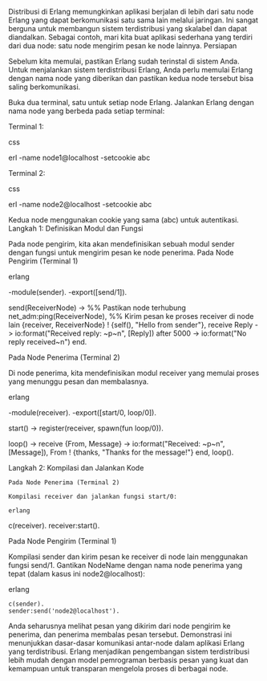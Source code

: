 Distribusi di Erlang memungkinkan aplikasi berjalan di lebih dari satu node Erlang yang dapat berkomunikasi satu sama lain melalui jaringan. Ini sangat berguna untuk membangun sistem terdistribusi yang skalabel dan dapat diandalkan. Sebagai contoh, mari kita buat aplikasi sederhana yang terdiri dari dua node: satu node mengirim pesan ke node lainnya.
Persiapan

Sebelum kita memulai, pastikan Erlang sudah terinstal di sistem Anda. Untuk menjalankan sistem terdistribusi Erlang, Anda perlu memulai Erlang dengan nama node yang diberikan dan pastikan kedua node tersebut bisa saling berkomunikasi.

Buka dua terminal, satu untuk setiap node Erlang. Jalankan Erlang dengan nama node yang berbeda pada setiap terminal:

Terminal 1:

css

erl -name node1@localhost -setcookie abc

Terminal 2:

css

erl -name node2@localhost -setcookie abc

Kedua node menggunakan cookie yang sama (abc) untuk autentikasi.
Langkah 1: Definisikan Modul dan Fungsi

Pada node pengirim, kita akan mendefinisikan sebuah modul sender dengan fungsi untuk mengirim pesan ke node penerima.
Pada Node Pengirim (Terminal 1)

erlang

-module(sender).
-export([send/1]).

send(ReceiverNode) ->
    %% Pastikan node terhubung
    net_adm:ping(ReceiverNode),
    %% Kirim pesan ke proses receiver di node lain
    {receiver, ReceiverNode} ! {self(), "Hello from sender"},
    receive
        Reply -> io:format("Received reply: ~p~n", [Reply])
    after 5000 ->
        io:format("No reply received~n")
    end.

Pada Node Penerima (Terminal 2)

Di node penerima, kita mendefinisikan modul receiver yang memulai proses yang menunggu pesan dan membalasnya.

erlang

-module(receiver).
-export([start/0, loop/0]).

start() ->
    register(receiver, spawn(fun loop/0)).

loop() ->
    receive
        {From, Message} ->
            io:format("Received: ~p~n", [Message]),
            From ! {thanks, "Thanks for the message!"}
    end,
    loop().

Langkah 2: Kompilasi dan Jalankan Kode

    Pada Node Penerima (Terminal 2)

    Kompilasi receiver dan jalankan fungsi start/0:

    erlang

c(receiver).
receiver:start().

Pada Node Pengirim (Terminal 1)

Kompilasi sender dan kirim pesan ke receiver di node lain menggunakan fungsi send/1. Gantikan NodeName dengan nama node penerima yang tepat (dalam kasus ini node2@localhost):

erlang

    c(sender).
    sender:send('node2@localhost').

Anda seharusnya melihat pesan yang dikirim dari node pengirim ke penerima, dan penerima membalas pesan tersebut. Demonstrasi ini menunjukkan dasar-dasar komunikasi antar-node dalam aplikasi Erlang yang terdistribusi. Erlang menjadikan pengembangan sistem terdistribusi lebih mudah dengan model pemrograman berbasis pesan yang kuat dan kemampuan untuk transparan mengelola proses di berbagai node.